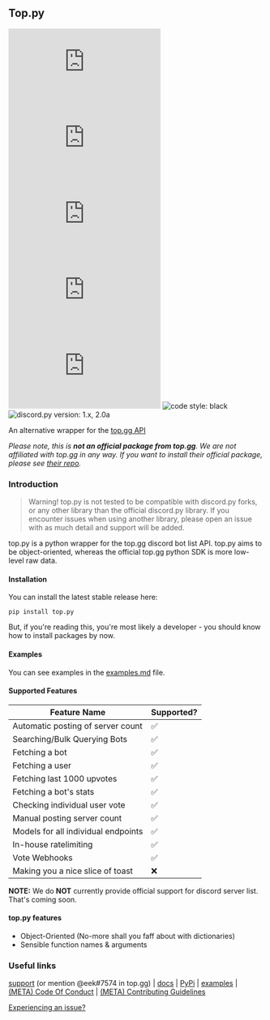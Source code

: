 ## Top.py

![issues: unresolved](https://img.shields.io/github/issues/dragdev-studios/top.py?style=for-the-badge)
![pull requests: unresolved](https://img.shields.io/github/issues-pr/dragdev-studios/top.py?style=for-the-badge)
![version: unresolved](https://img.shields.io/pypi/v/top.py?style=for-the-badge)
![supported python versions: unresolved](https://img.shields.io/pypi/pyversions/top.py?style=for-the-badge)
![downloads: unresolved](https://img.shields.io/pypi/dw/top.py?style=for-the-badge)
![code style: black](https://img.shields.io/badge/code%20style-black-black?style=for-the-badge)
![discord.py version: 1.x, 2.0a](https://img.shields.io/badge/discord.py-1.x%20%7C%202.0a-blue?style=for-the-badge)

An alternative wrapper for the [top.gg API](//docs.top.gg)

_Please note, this is **not an official package from top.gg**. We are not
affiliated with top.gg in any way. If you want to install their official
package, please see [their repo](//github.com/top-gg/python-sdk)._

### Introduction

> Warning! top.py is not tested to be compatible with discord.py forks, or any other library than the official 
> discord.py library. If you encounter issues when using another library, please open an issue with as much detail
> and support will be added.

top.py is a python wrapper for the top.gg discord bot list API. top.py aims to
be object-oriented, whereas the official top.gg python SDK is more low-level raw
data.

#### Installation

You can install the latest stable release here:

```shell
pip install top.py
```

But, if you're reading this, you're most likely a developer - you should know
how to install packages by now.

#### Examples

You can see examples in the [examples.md](https://github.com/dragdev-studios/top.py/blob/master/examples.md) file.

#### Supported Features
<!-- Note to contributors: Use these emojis below 
<!-- ✅ ❌ -->

| Feature Name                        | Supported? |
| ----------------------------------- | ---------- |
| Automatic posting of server count   | ✅         |
| Searching/Bulk Querying Bots        | ✅         |
| Fetching a bot                      | ✅         |
| Fetching a user                     | ✅         |
| Fetching last 1000 upvotes          | ✅         |
| Fetching a bot's stats              | ✅         |
| Checking individual user vote       | ✅         |
| Manual posting server count         | ✅         |
| Models for all individual endpoints | ✅         |
| In-house ratelimiting               | ✅         |
| Vote Webhooks                       | ✅         |
| Making you a nice slice of toast    | ❌         |

**NOTE:** We do **NOT** currently provide official support for discord server
list. That's coming soon.

#### top.py features

* Object-Oriented (No-more shall you faff about with dictionaries)
* Sensible function names & arguments

### Useful links

[support](//discord.gg/YBNWw7nMGH) (or mention @eek#7574 in top.gg) |
[docs](//toppy.dragdev.xyz) | [PyPi](//pypi.org/project/top.py) |
[examples](/examples.md) | [\(META\) Code Of Conduct](/CODE_OF_CONDUCT.md) |
[\(META\) Contributing Guidelines](/CONTRIBUTING.md)

[Experiencing an issue?](/issues/new)
